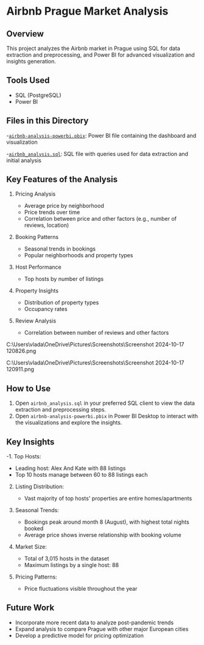 # Airbnb Prague Market Analysis

## Overview
This project analyzes the Airbnb market in Prague using SQL for data extraction and preprocessing, and Power BI for advanced visualization and insights generation.

## Tools Used
- SQL (PostgreSQL)
- Power BI

## Files in this Directory
  -[`airbnb-analysis-powerbi.pbix`](./airbnb-analysis-powerbi.pbix): Power BI file containing the dashboard and visualization

  -[`airbnb_analysis.sql`](./airbnb_analysis.sql): SQL file with queries used for data extraction and initial analysis
## Key Features of the Analysis

1. Pricing Analysis
   - Average price by neighborhood
   - Price trends over time
   - Correlation between price and other factors (e.g., number of reviews, location)

2. Booking Patterns
   - Seasonal trends in bookings
   - Popular neighborhoods and property types

3. Host Performance
   - Top hosts by number of listings

4. Property Insights
   - Distribution of property types
   - Occupancy rates

5. Review Analysis
   - Correlation between number of reviews and other factors

C:\Users\vlada\OneDrive\Pictures\Screenshots\Screenshot 2024-10-17 120826.png

C:\Users\vlada\OneDrive\Pictures\Screenshots\Screenshot 2024-10-17 120911.png


## How to Use
1. Open `airbnb_analysis.sql` in your preferred SQL client to view the data extraction and preprocessing steps.
2. Open `airbnb-analysis-powerbi.pbix` in Power BI Desktop to interact with the visualizations and explore the insights.

## Key Insights
  -1. Top Hosts:
   - Leading host: Alex And Kate with 88 listings
   - Top 10 hosts manage between 60 to 88 listings each

2. Listing Distribution:
   - Vast majority of top hosts' properties are entire homes/apartments
  
3. Seasonal Trends:
   - Bookings peak around month 8 (August), with highest total nights booked
   - Average price shows inverse relationship with booking volume

4. Market Size:
   - Total of 3,015 hosts in the dataset
   - Maximum listings by a single host: 88

5. Pricing Patterns:
   - Price fluctuations visible throughout the year
  
## Future Work
- Incorporate more recent data to analyze post-pandemic trends
- Expand analysis to compare Prague with other major European cities
- Develop a predictive model for pricing optimization

